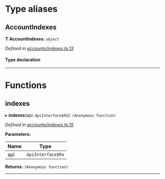 

# Type aliases

<a id="accountindexes"></a>

##  AccountIndexes

**Ƭ AccountIndexes**: *`object`*

*Defined in [accounts/indexes.ts:13](https://github.com/polkadot-js/api/blob/c87502d/packages/api-derive/src/accounts/indexes.ts#L13)*

#### Type declaration

[index: `string`]: `AccountIndex`

___

# Functions

<a id="indexes"></a>

##  indexes

▸ **indexes**(api: *`ApiInterface$Rx`*): `(Anonymous function)`

*Defined in [accounts/indexes.ts:15](https://github.com/polkadot-js/api/blob/c87502d/packages/api-derive/src/accounts/indexes.ts#L15)*

**Parameters:**

| Name | Type |
| ------ | ------ |
| api | `ApiInterface$Rx` |

**Returns:** `(Anonymous function)`

___

